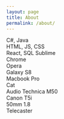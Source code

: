 ```yaml
---
layout: page
title: About
permalink: /about/
---
```




C#, Java  
HTML, JS, CSS  
React, SQL
Sublime  
Chrome  
Opera  
Galaxy S8  
Macbook Pro  
Cat  
Audio Technica M50  
Canon T5i  
50mm 1.8  
Telecaster  
  


